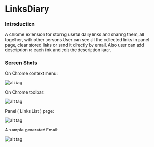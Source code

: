 LinksDiary
==========

### Introduction
A chrome extension for storing useful daily links and sharing them, all together, with other persons.User can see all the collected links in panel page, clear stored links or send it directly by email. Also user can add description to each link and edit the description later.

### Screen Shots
On Chrome context menu:

![alt tag](https://raw.github.com/coybit/LinksDiary/master/shot1.png)


On Chrome toolbar:

![alt tag](https://raw.github.com/coybit/LinksDiary/master/shot2.png)


Panel ( Links List ) page:

![alt tag](https://raw.github.com/coybit/LinksDiary/master/shot3.png)


A sample generated Email:

![alt tag](https://raw.github.com/coybit/LinksDiary/master/shot4.png)